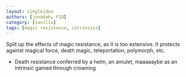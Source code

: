 ```yaml
---
layout: singleidea
authors: [jonadab, FIQ]
category: [vanilla]
tags: [magic resistance, intrinsics]
---
```

Split up the effects of magic resistance, as it is too extensive. It protects against magical force, death magic, teleportation, polymorph, etc.
* Death resistance conferred by a helm, an amulet, maaaaaybe as an intrinsic gained through crowning
